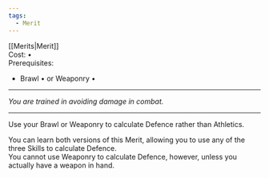 ```yaml
---
tags:
  - Merit
---
```


[[Merits|Merit]]\
Cost: •\
Prerequisites:
- Brawl • or Weaponry •

---

_You are trained in avoiding damage in combat._

---

Use your Brawl or Weaponry to calculate Defence rather than Athletics.

You can learn both versions of this Merit, allowing you to use any of the three Skills to calculate Defence.\
You cannot use Weaponry to calculate Defence, however, unless you actually have a weapon in hand.